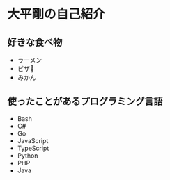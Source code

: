 # 大平剛の自己紹介

## 好きな食べ物
* ラーメン
* ピザ🍕
* みかん

## 使ったことがあるプログラミング言語
* Bash
* C#
* Go
* JavaScript
* TypeScript
* Python
* PHP
* Java
